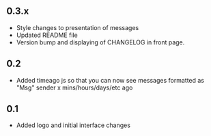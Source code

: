## 0.3.x
  * Style changes to presentation of messages
  * Updated README file
  * Version bump and displaying of CHANGELOG in front page.

## 0.2
  * Added timeago js so that you can now see messages formatted as
    "Msg" sender x mins/hours/days/etc ago

## 0.1
  * Added logo and initial interface changes

